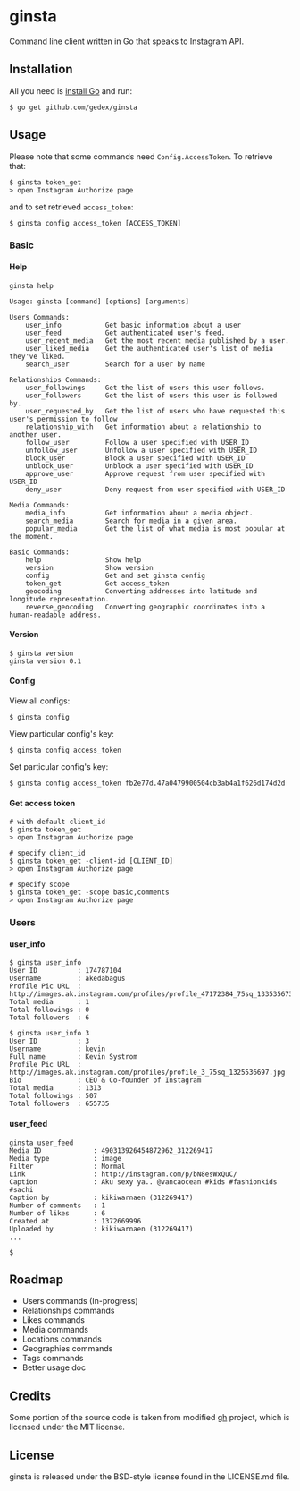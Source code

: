 ginsta
======

Command line client written in Go that speaks to Instagram API.

## Installation

All you need is [install Go](http://golang.org/doc/install) and run:

~~~text
$ go get github.com/gedex/ginsta
~~~

## Usage

Please note that some commands need `Config.AccessToken`. To retrieve that:

~~~
$ ginsta token_get
> open Instagram Authorize page
~~~

and to set retrieved `access_token`:

~~~
$ ginsta config access_token [ACCESS_TOKEN]
~~~

### Basic

#### Help

~~~text
ginsta help

Usage: ginsta [command] [options] [arguments]

Users Commands:
    user_info           Get basic information about a user
    user_feed           Get authenticated user's feed.
    user_recent_media   Get the most recent media published by a user.
    user_liked_media    Get the authenticated user's list of media they've liked.
    search_user         Search for a user by name

Relationships Commands:
    user_followings     Get the list of users this user follows.
    user_followers      Get the list of users this user is followed by.
    user_requested_by   Get the list of users who have requested this user's permission to follow
    relationship_with   Get information about a relationship to another user.
    follow_user         Follow a user specified with USER_ID
    unfollow_user       Unfollow a user specified with USER_ID
    block_user          Block a user specified with USER_ID
    unblock_user        Unblock a user specified with USER_ID
    approve_user        Approve request from user specified with USER_ID
    deny_user           Deny request from user specified with USER_ID

Media Commands:
    media_info          Get information about a media object.
    search_media        Search for media in a given area.
    popular_media       Get the list of what media is most popular at the moment.

Basic Commands:
    help                Show help
    version             Show version
    config              Get and set ginsta config
    token_get           Get access_token
    geocoding           Converting addresses into latitude and longitude representation.
    reverse_geocoding   Converting geographic coordinates into a human-readable address.
~~~

#### Version

~~~text
$ ginsta version
ginsta version 0.1
~~~

#### Config

View all configs:

~~~text
$ ginsta config
~~~

View particular config's key:

~~~text
$ ginsta config access_token
~~~

Set particular config's key:

~~~text
$ ginsta config access_token fb2e77d.47a0479900504cb3ab4a1f626d174d2d
~~~

#### Get access token

~~~text
# with default client_id
$ ginsta token_get
> open Instagram Authorize page

# specify client_id
$ ginsta token_get -client-id [CLIENT_ID]
> open Instagram Authorize page

# specify scope
$ ginsta token_get -scope basic,comments
> open Instagram Authorize page
~~~~

### Users

#### user_info

~~~text
$ ginsta user_info
User ID          : 174787104
Username         : akedabagus
Profile Pic URL  : http://images.ak.instagram.com/profiles/profile_47172384_75sq_1335356735.jpg
Total media      : 1
Total followings : 0
Total followers  : 6

$ ginsta user_info 3
User ID          : 3
Username         : kevin
Full name        : Kevin Systrom
Profile Pic URL  : http://images.ak.instagram.com/profiles/profile_3_75sq_1325536697.jpg
Bio              : CEO & Co-founder of Instagram
Total media      : 1313
Total followings : 507
Total followers  : 655735
~~~

#### user_feed

~~~text
ginsta user_feed
Media ID             : 490313926454872962_312269417
Media type           : image
Filter               : Normal
Link                 : http://instagram.com/p/bN8esWxQuC/
Caption              : Aku sexy ya.. @vancaocean #kids #fashionkids #sachi
Caption by           : kikiwarnaen (312269417)
Number of comments   : 1
Number of likes      : 6
Created at           : 1372669996
Uploaded by          : kikiwarnaen (312269417)
...

$
~~~

## Roadmap

* Users commands (In-progress)
* Relationships commands
* Likes commands
* Media commands
* Locations commands
* Geographies commands
* Tags commands
* Better usage doc

## Credits

Some portion of the source code is taken from modified [gh](https://github.com/jingweno/gh/) project,
which is licensed under the MIT license.

## License

ginsta is released under the BSD-style license found in the LICENSE.md file.
